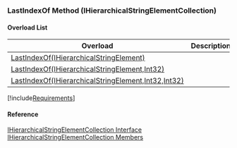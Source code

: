 ﻿### LastIndexOf Method (IHierarchicalStringElementCollection)

#### Overload List

| Overload | Description |
| --- | --- |
| [LastIndexOf(IHierarchicalStringElement)](fcSDK~FChoice.Foundation.Clarify.DataObjects.IHierarchicalStringElementCollection~LastIndexOf(IHierarchicalStringElement).md) |   |
| [LastIndexOf(IHierarchicalStringElement,Int32)](fcSDK~FChoice.Foundation.Clarify.DataObjects.IHierarchicalStringElementCollection~LastIndexOf(IHierarchicalStringElement,Int32).md) |   |
| [LastIndexOf(IHierarchicalStringElement,Int32,Int32)](fcSDK~FChoice.Foundation.Clarify.DataObjects.IHierarchicalStringElementCollection~LastIndexOf(IHierarchicalStringElement,Int32,Int32).md) |   |

[!include[Requirements](../partials/requirements.md)]



#### Reference

[IHierarchicalStringElementCollection Interface](fcSDK~FChoice.Foundation.Clarify.DataObjects.IHierarchicalStringElementCollection.md)  
[IHierarchicalStringElementCollection Members](fcSDK~FChoice.Foundation.Clarify.DataObjects.IHierarchicalStringElementCollection_members.md)
